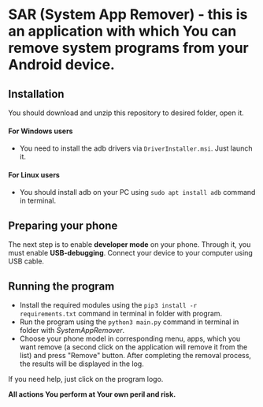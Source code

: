 # SAR (System App Remover) - this is an application with which You can remove system programs from your Android device.

## Installation

You should download and unzip this repository to desired folder, open it.

#### For Windows users
* You need to install the adb drivers via `DriverInstaller.msi`. Just launch it.

#### For Linux users
* You should install adb on your PC using `sudo apt install adb` command in terminal.

## Preparing your phone

The next step is to enable **developer mode** on your phone. Through it, you must enable **USB-debugging**.
Connect your device to your computer using USB cable.

## Running the program

* Install the required modules using the `pip3 install -r requirements.txt` command in terminal in folder with program.
* Run the program using the `python3 main.py` command in terminal in folder with *SystemAppRemover*.
* Choose your phone model in corresponding menu, apps, which you want remove (a second click on the application will remove it from the list) and press "Remove" button. After completing the removal process, the results will be displayed in the log.

If you need help, just click on the program logo. 

**All actions You perform at Your own peril and risk.**
